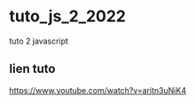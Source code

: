 # tuto_js_2_2022
tuto 2 javascript


lien tuto
--------
https://www.youtube.com/watch?v=arjtn3uNiK4



